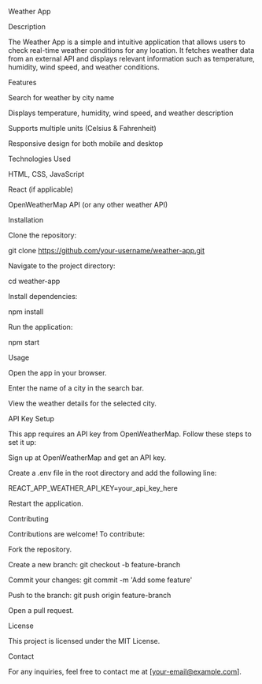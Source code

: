 Weather App

Description

The Weather App is a simple and intuitive application that allows users to check real-time weather conditions for any location. It fetches weather data from an external API and displays relevant information such as temperature, humidity, wind speed, and weather conditions.

Features

Search for weather by city name

Displays temperature, humidity, wind speed, and weather description

Supports multiple units (Celsius & Fahrenheit)

Responsive design for both mobile and desktop

Technologies Used

HTML, CSS, JavaScript

React (if applicable)

OpenWeatherMap API (or any other weather API)

Installation

Clone the repository:

git clone https://github.com/your-username/weather-app.git

Navigate to the project directory:

cd weather-app

Install dependencies:

npm install

Run the application:

npm start

Usage

Open the app in your browser.

Enter the name of a city in the search bar.

View the weather details for the selected city.

API Key Setup

This app requires an API key from OpenWeatherMap. Follow these steps to set it up:

Sign up at OpenWeatherMap and get an API key.

Create a .env file in the root directory and add the following line:

REACT_APP_WEATHER_API_KEY=your_api_key_here

Restart the application.

Contributing

Contributions are welcome! To contribute:

Fork the repository.

Create a new branch: git checkout -b feature-branch

Commit your changes: git commit -m 'Add some feature'

Push to the branch: git push origin feature-branch

Open a pull request.

License

This project is licensed under the MIT License.

Contact

For any inquiries, feel free to contact me at [your-email@example.com].
